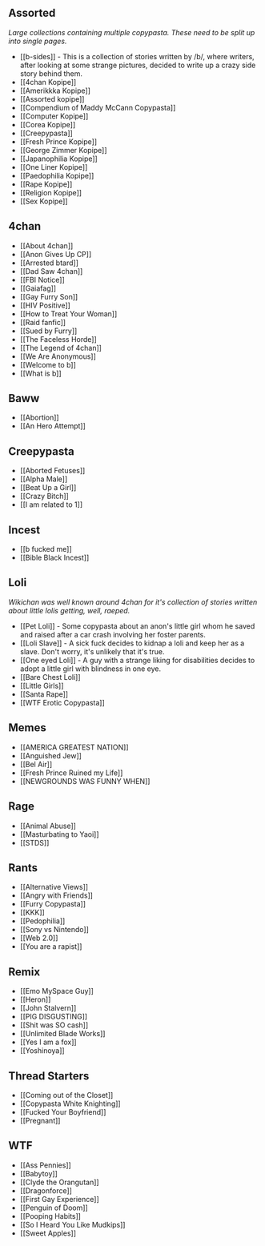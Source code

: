 ## Assorted

*Large collections containing multiple copypasta. These need to be split up into single pages.*

* [[b-sides]] - This is a collection of stories written by /b/, where writers, after looking at some strange pictures, decided to write up a crazy side story behind them. 
* [[4chan Kopipe]]
* [[Amerikkka Kopipe]]
* [[Assorted kopipe]]
* [[Compendium of Maddy McCann Copypasta]]
* [[Computer Kopipe]]
* [[Corea Kopipe]]
* [[Creepypasta]]
* [[Fresh Prince Kopipe]]
* [[George Zimmer Kopipe]]
* [[Japanophilia Kopipe]]
* [[One Liner Kopipe]]
* [[Paedophilia Kopipe]]
* [[Rape Kopipe]]
* [[Religion Kopipe]]
* [[Sex Kopipe]]

## 4chan

* [[About 4chan]]
* [[Anon Gives Up CP]]
* [[Arrested btard]]
* [[Dad Saw 4chan]]
* [[FBI Notice]]
* [[Gaiafag]]
* [[Gay Furry Son]]
* [[HIV Positive]]
* [[How to Treat Your Woman]]
* [[Raid fanfic]]
* [[Sued by Furry]]
* [[The Faceless Horde]]
* [[The Legend of 4chan]]
* [[We Are Anonymous]]
* [[Welcome to b]]
* [[What is b]]

## Baww

* [[Abortion]]
* [[An Hero Attempt]]

## Creepypasta

* [[Aborted Fetuses]]
* [[Alpha Male]]
* [[Beat Up a Girl]]
* [[Crazy Bitch]]
* [[I am related to 1]]

## Incest

* [[b fucked me]]
* [[Bible Black Incest]]

## Loli

*Wikichan was well known around 4chan for it's collection of stories written about little lolis getting, well, raeped.*

* [[Pet Loli]] - Some copypasta about an anon's little girl whom he saved and raised after a car crash involving her foster parents.
* [[Loli Slave]] - A sick fuck decides to kidnap a loli and keep her as a slave. Don't worry, it's unlikely that it's true.
* [[One eyed Loli]] - A guy with a strange liking for disabilities decides to adopt a little girl with blindness in one eye.
* [[Bare Chest Loli]]
* [[Little Girls]]
* [[Santa Rape]]
* [[WTF Erotic Copypasta]]

## Memes

* [[AMERICA GREATEST NATION]]
* [[Anguished Jew]]
* [[Bel Air]]
* [[Fresh Prince Ruined my Life]]
* [[NEWGROUNDS WAS FUNNY WHEN]]

## Rage

* [[Animal Abuse]]
* [[Masturbating to Yaoi]]
* [[STDS]]

## Rants

* [[Alternative Views]]
* [[Angry with Friends]]
* [[Furry Copypasta]]
* [[KKK]]
* [[Pedophilia]]
* [[Sony vs Nintendo]]
* [[Web 2.0]]
* [[You are a rapist]]

## Remix

* [[Emo MySpace Guy]]
* [[Heron]]
* [[John Stalvern]]
* [[PIG DISGUSTING]]
* [[Shit was SO cash]]
* [[Unlimited Blade Works]]
* [[Yes I am a fox]]
* [[Yoshinoya]]

## Thread Starters

* [[Coming out of the Closet]]
* [[Copypasta White Knighting]]
* [[Fucked Your Boyfriend]]
* [[Pregnant]]

##  WTF

* [[Ass Pennies]]
* [[Babytoy]]
* [[Clyde the Orangutan]]
* [[Dragonforce]]
* [[First Gay Experience]]
* [[Penguin of Doom]]
* [[Pooping Habits]]
* [[So I Heard You Like Mudkips]]
* [[Sweet Apples]]